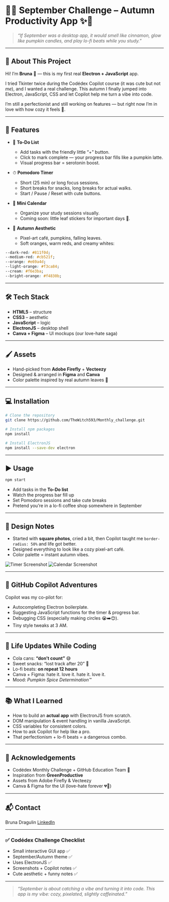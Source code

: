 

# 🍂✨ September Challenge – Autumn Productivity App ✨🍂



> *“If September was a desktop app, it would smell like cinnamon, glow like pumpkin candles, and play lo-fi beats while you study.”*

---

## 🧡 About This Project

Hi! I’m **Bruna** 👋 — this is my first real **Electron + JavaScript** app.

I tried Tkinter twice during the Codédex Copilot course (it was cute but not *me*), and I wanted a real challenge. This autumn I finally jumped into Electron, JavaScript, CSS and let Copilot help me turn a vibe into code.

I’m still a perfectionist and still working on features — but right now I’m in love with how cozy it feels 🥰.

---

## 🌟 Features

* 📝 **To-Do List**

  * Add tasks with the friendly little “+” button.
  * Click to mark complete — your progress bar fills like a pumpkin latte.
  * Visual progress bar = serotonin boost.

* ⏱ **Pomodoro Timer**

  * Short (25 min) or long focus sessions.
  * Short breaks for snacks, long breaks for actual walks.
  * Start / Pause / Reset with cute buttons.

* 📅 **Mini Calendar**

  * Organize your study sessions visually.
  * Coming soon: little leaf stickers for important days 🍃.

* 🍂 **Autumn Aesthetic**

  * Pixel-art café, pumpkins, falling leaves.
  * Soft oranges, warm reds, and creamy whites:

```css
--dark-red: #811f0d;
--medium-red: #cb521f;
--orange: #e69a4d;
--light-orange: #f3ca84;
--cream: #f6e3ba;
--bright-orange: #f4830b;
```

---

## 🛠 Tech Stack

* **HTML5** – structure
* **CSS3** – aesthetic
* **JavaScript** – logic
* **ElectronJS** – desktop shell
* **Canva + Figma** – UI mockups (our love-hate saga)

---

## 🖌 Assets

* Hand-picked from **Adobe Firefly** + **Vecteezy**
* Designed & arranged in **Figma** and **Canva**
* Color palette inspired by real autumn leaves 🍁

---

## 💻 Installation

```bash
# Clone the repository
git clone https://github.com/TheWitch593/Monthly_challenge.git

# Install npm packages
npm install

# Install ElectronJS
npm install --save-dev electron
```

---

## ▶️ Usage

```bash
npm start
```

* Add tasks in the **To-Do list**
* Watch the progress bar fill up
* Set Pomodoro sessions and take cute breaks
* Pretend you’re in a lo-fi coffee shop somewhere in September

---

## 🎨 Design Notes

* Started with **square photos**, cried a bit, then Copilot taught me `border-radius: 50%` and life got better.
* Designed everything to look like a cozy pixel-art café.
* Color palette = instant autumn vibes.

![Timer Screenshot](Assets/46df52de-c6f8-455a-ae0f-fbb001964462.png)
![Calendar Screenshot](Assets/2621bf4d-9f38-430b-a3cc-cea18aa658c6.png)

---

## 🤖 GitHub Copilot Adventures

Copilot was my co-pilot for:

* Autocompleting Electron boilerplate.
* Suggesting JavaScript functions for the timer & progress bar.
* Debugging CSS (especially making circles 😭➡️😊).
* Tiny style tweaks at 3 AM.

---

## 🍬 Life Updates While Coding

* Cola cans: **“don’t count”** 😅
* Sweet snacks: “lost track after 20” 🍫
* Lo-fi beats: **on repeat 12 hours**
* Canva + Figma: hate it. love it. hate it. love it.
* Mood: *Pumpkin Spice Determination™*

---

## 📚 What I Learned

* How to build an **actual app** with ElectronJS from scratch.
* DOM manipulation & event handling in vanilla JavaScript.
* CSS variables for consistent colors.
* How to ask Copilot for help like a pro.
* That perfectionism + lo-fi beats = a dangerous combo.

---

## 🙌 Acknowledgements

* Codédex Monthly Challenge + GitHub Education Team 🤝
* Inspiration from **GreenProductive**
* Assets from Adobe Firefly & Vecteezy
* Canva & Figma for the UI (love-hate forever 💔💖)

---

## 📬 Contact

Bruna Dragulin
[LinkedIn](https://www.linkedin.com/in/bruna-dragulin)

---

### ✅ Codédex Challenge Checklist

* Small interactive GUI app ✅
* September/Autumn theme ✅
* Uses ElectronJS ✅
* Screenshots + Copilot notes ✅
* Cute aesthetic + funny notes ✅

---

> *“September is about catching a vibe and turning it into code. This app is my vibe: cozy, pixelated, slightly caffeinated.”*

